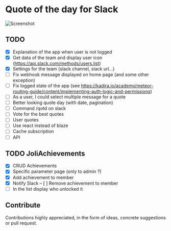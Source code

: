 # Quote of the day for Slack

![Screenshot](https://github.com/tlenclos/Slack-quote-of-the-day/blob/master/screenshot.png)

## TODO
- [x] Explanation of the app when user is not logged
- [x] Get data of the team and display user icon (https://api.slack.com/methods/users.list)
- [x] Settings for the team (slack channel, slack url...)
- [ ] Fix webhook message displayed on home page (and some other exception)
- [ ] Fix logged state of the app (see https://kadira.io/academy/meteor-routing-guide/content/implementing-auth-logic-and-permissions)
- [ ] As a user, I could select multiple message for a quote
- [ ] Better looking quote day (with date, pagination)
- [ ] Command /qotd on slack
- [ ] Vote for the best quotes
- [ ] User quotes
- [ ] Use react instead of blaze
- [ ] Cache subscription
- [ ] API

## TODO JoliAchievements
- [x] CRUD Achievements
- [x] Specific parameter page (only to admin ?)
- [x] Add achievement to member
- [x] Notify Slack
– [ ] Remove achievement to member
- [ ] In the list display who unlocked it

Contribute
----------
Contributions highly appreciated, in the form of ideas, concrete suggestions or pull request.
